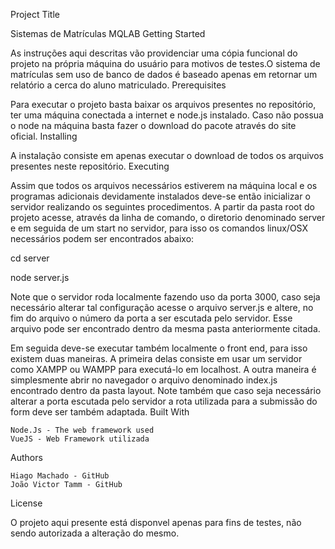 Project Title

Sistemas de Matrículas MQLAB
Getting Started

As instruções aqui descritas vão providenciar uma cópia funcional do projeto na própria máquina do usuário para motivos de testes.O sistema de matrículas sem uso de banco de dados é baseado apenas em retornar um relatório a cerca do aluno matriculado.
Prerequisites

Para executar o projeto basta baixar os arquivos presentes no repositório, ter uma máquina conectada a internet e node.js instalado. Caso não possua o node na máquina basta fazer o download do pacote através do site oficial.
Installing

A instalação consiste em apenas executar o download de todos os arquivos presentes neste repositório.
Executing

Assim que todos os arquivos necessários estiverem na máquina local e os programas adicionais devidamente instalados deve-se então inicializar o servidor realizando os seguintes procedimentos. A partir da pasta root do projeto acesse, através da linha de comando, o diretorio denominado server e em seguida de um start no servidor, para isso os comandos linux/OSX necessários podem ser encontrados abaixo:

cd server

node server.js

Note que o servidor roda localmente fazendo uso da porta 3000, caso seja necessário alterar tal configuração acesse o arquivo server.js e altere, no fim do arquivo o número da porta a ser escutada pelo servidor. Esse arquivo pode ser encontrado dentro da mesma pasta anteriormente citada.

Em seguida deve-se executar também localmente o front end, para isso existem duas maneiras. A primeira delas consiste em usar um servidor como XAMPP ou WAMPP para executá-lo em localhost. A outra maneira é simplesmente abrir no navegador o arquivo denominado index.js encontrado dentro da pasta layout. Note também que caso seja necessário alterar a porta escutada pelo servidor a rota utilizada para a submissão do form deve ser também adaptada.
Built With

    Node.Js - The web framework used
    VueJS - Web Framework utilizada

Authors

    Hiago Machado - GitHub
    João Victor Tamm - GitHub

License

O projeto aqui presente está disponvel apenas para fins de testes, não sendo autorizada a alteração do mesmo.
